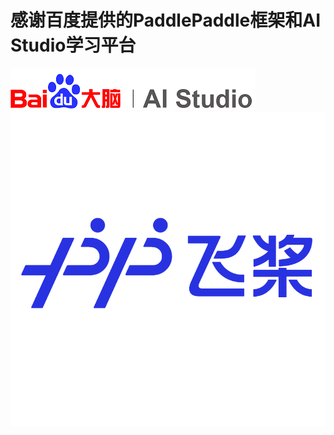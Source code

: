 # 感谢百度提供的PaddlePaddle框架和AI Studio学习平台

![img](https://github.com/Feng1909/PaddlePaddle_learning/blob/master/img/AI_studio.png)![img](https://github.com/Feng1909/PaddlePaddle_learning/blob/master/img/Paddle.jpg)